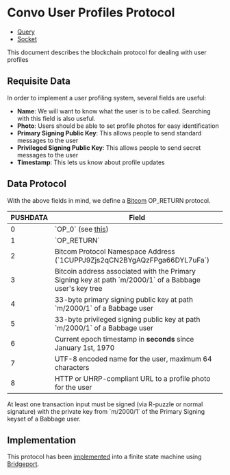 # Convo User Profiles Protocol

- [Query](./query)
- [Socket](./socket)

This document describes the blockchain protocol for dealing with user profiles

## Requisite Data

In order to implement a user profiling system, several fields are useful:

- **Name**: We will want to know what the user is to be called. Searching with this field is also useful.
- **Photo**: Users should be able to set profile photos for easy identification
- **Primary Signing Public Key**: This allows people to send standard messages to the user
- **Privileged Signing Public Key**: This allows people to send secret messages to the user
- **Timestamp**: This lets us know about profile updates

## Data Protocol

With the above fields in mind, we define a [Bitcom](https://bitcom.bitdb.network/#/) OP_RETURN protocol.

PUSHDATA | Field
---------|---------------------------------
0        | \`OP_0\` (see [this](https://bitcoinsv.io/2019/07/27/the-return-of-op_return-roadmap-to-genesis-part-4/))
1        | \`OP_RETURN\`
2        | Bitcom Protocol Namespace Address (\`1CUPPJ9Zjs2qCN2BYgAQzFPga66DYL7uFa\`)
3        | Bitcoin address associated with the Primary Signing key at path \`m/2000/1\` of a Babbage user's key tree
4        | 33-byte primary signing public key at path \`m/2000/1\` of a Babbage user
5        | 33-byte privileged signing public key at path \`m/2000/1\` of a Babbage user
6        | Current epoch timestamp in **seconds** since January 1st, 1970
7        | UTF-8 encoded name for the user, maximum 64 characters
8        | HTTP or UHRP-compliant URL to a profile photo for the user

At least one transaction input must be signed (via R-puzzle or normal signature) with the private key from \`m/2000/1\` of the Primary Signing keyset of a Babbage user.

## Implementation

This protocol has been [implemented](https://github.com/p2ppsr/convo-cupp-bridge) into a finite state machine using [Bridgeport](https://bridgeport.babbage.systems).
